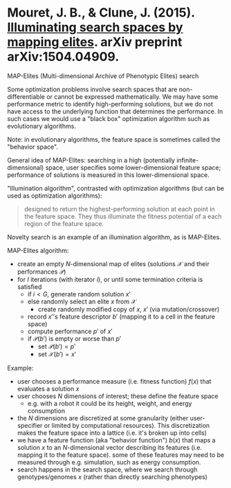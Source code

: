 # Mouret, J. B., & Clune, J. (2015). [Illuminating search spaces by mapping elites](https://arxiv.org/pdf/1504.04909.pdf). arXiv preprint arXiv:1504.04909.

MAP-Elites (Multi-dimensional Archive of Phenotypic Elites) search

Some optimization problems involve search spaces that are non-differentiable or cannot be expressed mathematically. We may have some performance metric to identify high-performing solutions, but we do not have access to the underlying function that determines the performance. In such cases we would use a "black box" optimization algorithm such as evolutionary algorithms.

Note: in evolutionary algorithms, the feature space is sometimes called the "behavior space".

General idea of MAP-Elites: searching in a high (potentially infinite-dimensional) space, user specifies some lower-dimensional feature space; performance of solutions is measured in this lower-dimensional space.

"Illumination algorithm", contrasted with optimization algorithms (but can be used as optimization algorithms):

> designed to return the highest-performing solution at each point in the feature space. They thus illuminate the fitness potential of a each region of the feature space.

Novelty search is an example of an illumination algorithm, as is MAP-Elites.

MAP-Elites algorithm:

- create an empty $N$-dimensional map of elites (solutions $\mathcal X$ and their performances $\mathcal P$)
- for $I$ iterations (with iterator $i$), or until some termination criteria is satisfied
    - if $i < G$, generate random solution $x'$
    - else randomly select an elite $x$ from $\mathcal X$
        - create randomly modified copy of $x$, $x'$ (via mutation/crossover)
    - record $x'$'s feature descriptor $b'$ (mapping it to a cell in the feature space)
    - compute performance $p'$ of $x'$
    - if $\mathcal P(b')$ is empty or worse than $p'$
        - set $\mathcal P(b') = p'$
        - set $\mathcal X(b') = x'$

Example:

- user chooses a performance measure (i.e. fitness function) $f(x)$ that evaluates a solution $x$
- user chooses $N$ dimensions of interest; these define the feature space
    - e.g. with a robot it could be its height, weight, and energy consumption
- the $N$ dimensions are discretized at some granularity (either user-specifier or limited by computational resources). This discretization makes the feature space into a lattice (i.e. it's broken up into cells)
- we have a feature function (aka "behavior function") $b(x)$ that maps a solution $x$ to an $N$-dimensional vector describing its features (i.e. mapping it to the feature space). some of these features may need to be measured through e.g. simulation, such as energy consumption.
- search happens in the search space, where we search through genotypes/genomes $x$ (rather than directly searching phenotypes)